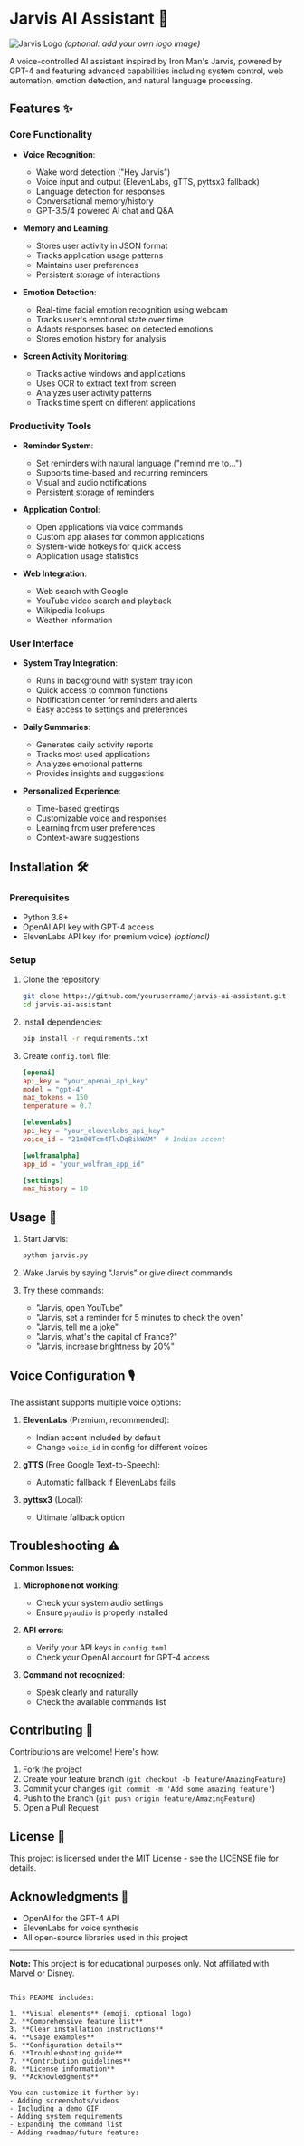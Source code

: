 # Jarvis AI Assistant 🤖

![Jarvis Logo](https://i.imgur.com/JZkfLXi.png) *(optional: add your own logo image)*

A voice-controlled AI assistant inspired by Iron Man's Jarvis, powered by GPT-4 and featuring advanced capabilities including system control, web automation, emotion detection, and natural language processing.

## Features ✨

### Core Functionality
- **Voice Recognition**:
  - Wake word detection ("Hey Jarvis")
  - Voice input and output (ElevenLabs, gTTS, pyttsx3 fallback)
  - Language detection for responses
  - Conversational memory/history
  - GPT-3.5/4 powered AI chat and Q&A

- **Memory and Learning**:
  - Stores user activity in JSON format
  - Tracks application usage patterns
  - Maintains user preferences
  - Persistent storage of interactions

- **Emotion Detection**:
  - Real-time facial emotion recognition using webcam
  - Tracks user's emotional state over time
  - Adapts responses based on detected emotions
  - Stores emotion history for analysis

- **Screen Activity Monitoring**:
  - Tracks active windows and applications
  - Uses OCR to extract text from screen
  - Analyzes user activity patterns
  - Tracks time spent on different applications

### Productivity Tools
- **Reminder System**:
  - Set reminders with natural language ("remind me to...")
  - Supports time-based and recurring reminders
  - Visual and audio notifications
  - Persistent storage of reminders

- **Application Control**:
  - Open applications via voice commands
  - Custom app aliases for common applications
  - System-wide hotkeys for quick access
  - Application usage statistics

- **Web Integration**:
  - Web search with Google
  - YouTube video search and playback
  - Wikipedia lookups
  - Weather information

### User Interface
- **System Tray Integration**:
  - Runs in background with system tray icon
  - Quick access to common functions
  - Notification center for reminders and alerts
  - Easy access to settings and preferences

- **Daily Summaries**:
  - Generates daily activity reports
  - Tracks most used applications
  - Analyzes emotional patterns
  - Provides insights and suggestions

- **Personalized Experience**:
  - Time-based greetings
  - Customizable voice and responses
  - Learning from user preferences
  - Context-aware suggestions

## Installation 🛠️

### Prerequisites
- Python 3.8+
- OpenAI API key with GPT-4 access
- ElevenLabs API key (for premium voice) *(optional)*

### Setup

1. Clone the repository:
   ```bash
   git clone https://github.com/yourusername/jarvis-ai-assistant.git
   cd jarvis-ai-assistant
   ```

2. Install dependencies:
   ```bash
   pip install -r requirements.txt
   ```

3. Create `config.toml` file:
   ```toml
   [openai]
   api_key = "your_openai_api_key"
   model = "gpt-4"
   max_tokens = 150
   temperature = 0.7

   [elevenlabs]
   api_key = "your_elevenlabs_api_key"
   voice_id = "21m00Tcm4TlvDq8ikWAM"  # Indian accent

   [wolframalpha]
   app_id = "your_wolfram_app_id"

   [settings]
   max_history = 10
   ```

## Usage 🎤

1. Start Jarvis:
   ```bash
   python jarvis.py
   ```

2. Wake Jarvis by saying "Jarvis" or give direct commands

3. Try these commands:
   - "Jarvis, open YouTube"
   - "Jarvis, set a reminder for 5 minutes to check the oven"
   - "Jarvis, tell me a joke"
   - "Jarvis, what's the capital of France?"
   - "Jarvis, increase brightness by 20%"

## Voice Configuration 🎙️

The assistant supports multiple voice options:

1. **ElevenLabs** (Premium, recommended):
   - Indian accent included by default
   - Change `voice_id` in config for different voices

2. **gTTS** (Free Google Text-to-Speech):
   - Automatic fallback if ElevenLabs fails

3. **pyttsx3** (Local):
   - Ultimate fallback option

## Troubleshooting ⚠️

**Common Issues:**

1. **Microphone not working**:
   - Check your system audio settings
   - Ensure `pyaudio` is properly installed

2. **API errors**:
   - Verify your API keys in `config.toml`
   - Check your OpenAI account for GPT-4 access

3. **Command not recognized**:
   - Speak clearly and naturally
   - Check the available commands list

## Contributing 🤝

Contributions are welcome! Here's how:

1. Fork the project
2. Create your feature branch (`git checkout -b feature/AmazingFeature`)
3. Commit your changes (`git commit -m 'Add some amazing feature'`)
4. Push to the branch (`git push origin feature/AmazingFeature`)
5. Open a Pull Request

## License 📄

This project is licensed under the MIT License - see the [LICENSE](LICENSE) file for details.

## Acknowledgments 🙏

- OpenAI for the GPT-4 API
- ElevenLabs for voice synthesis
- All open-source libraries used in this project

---

**Note:** This project is for educational purposes only. Not affiliated with Marvel or Disney.
```

This README includes:

1. **Visual elements** (emoji, optional logo)
2. **Comprehensive feature list**
3. **Clear installation instructions**
4. **Usage examples**
5. **Configuration details**
6. **Troubleshooting guide**
7. **Contribution guidelines**
8. **License information**
9. **Acknowledgments**

You can customize it further by:
- Adding screenshots/videos
- Including a demo GIF
- Adding system requirements
- Expanding the command list
- Adding roadmap/future features
